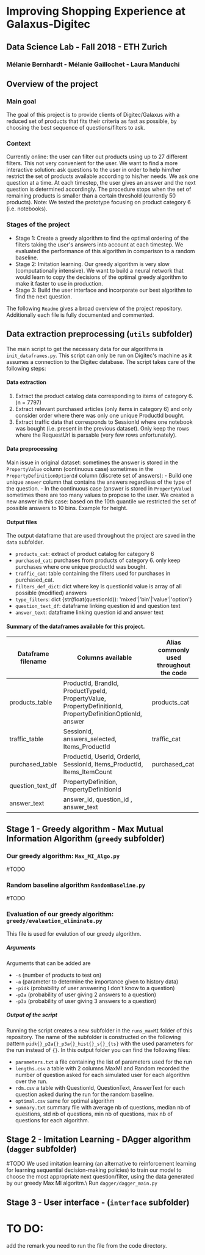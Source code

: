 # Improving Shopping Experience at Galaxus-Digitec
## Data Science Lab - Fall 2018 - ETH Zurich
### Mélanie Bernhardt - Mélanie Gaillochet - Laura Manduchi

## Overview of the project
### Main goal
The goal of this project is to provide clients of Digitec/Galaxus with a reduced set of products that fits their criteria as fast as possible, by choosing the best sequence of questions/filters to ask.
### Context
Currently online: the user can filter out products using up to 27 different filters. This not very convenient for the user. 
We want to find a more interactive solution: ask questions to the user in order to help him/her restrict the set of products available according to his/her needs. We ask one question at a time. At each timestep, the user gives an answer and the next question is determined accordingly. The procedure stops when the set of remaining products is smaller than a certain threshold (currently 50 products). 
Note: We tested the prototype focusing on product category 6 (i.e. notebooks).

### Stages of the project
- Stage 1: Create a greedy algorithm to find the optimal ordering of the filters taking the user's answers into account at each timestep. We evaluated the performance of this algorithm in comparison to a random baseline.
- Stage 2: Imitation learning. Our greedy algorithm is very slow (computationally intensive). We want to build a neural network that would learn to copy the decisions of the optimal greedy algorithm to make it faster to use in production.
- Stage 3: Build the user interface and incorporate our best algorithm to find the next question.

The following `Readme` gives a broad overview of the project repository. Additionally each file is fully documented and commented.

## Data extraction preprocessing (`utils` subfolder)
The main script to get the necessary data for our algorithms is `init_dataframes.py`. This script can only be run on Digitec's machine as it assumes a connection to the Digitec database.
The script takes care of the following steps:

#### Data extraction
  1. Extract the product catalog data corresponding to items of category 6.  (n = 7797)
  2. Extract relevant purchased articles (only items in category 6) and only consider order where there was only one unique ProductId bought.
  3. Extract traffic data that corresponds to SessionId where one notebook was bought (i.e. present in the previous dataset). Only keep the rows where the RequestUrl is parsable (very few rows unfortunately).

#### Data preprocessing
Main issue in original dataset: sometimes the answer is stored in the `PropertyValue` column (continuous case) sometimes in the `PropertyDefinitionOptionId` column (discrete set of answers):
      - Build one unique `answer` column that contains the answers regardless of the type of the question.
      - In the continuous case (answer is stored in `PropertyValue`) sometimes there are too many values to propose to the user. We created a new answer in this case: based on the 10th quantile we restricted the set of possible answers to 10 bins. Example for height. 

#### Output files
The output dataframe that are used throughout the project are saved in the `data` subfolder. 
  - `products_cat`: extract of product catalog for category 6
  - `purchased_cat`: purchases from products of category 6.
    only keep purchases where one unique productId was bought.
  - `traffic_cat`: table containing the filters used for purchases in purchased_cat.
  - `filters_def_dict`: dict where key is questionId
    value is array of all possible (modified) answers
  - `type_filters`: dict {str(float(questionId)): 'mixed'|'bin'|'value'|'option'}
  - `question_text_df`: dataframe linking question id and question text
  - `answer_text`:  dataframe linking question id and answer text

#### Summary of the dataframes available for this project. 
| Dataframe filename  | Columns available | Alias commonly used throughout the code |
| ------------- | ------------- | ------------- |
| products_table  | ProductId, BrandId, ProductTypeId, PropertyValue, PropertyDefinitionId, PropertyDefinitionOptionId, answer  | products_cat | 
| traffic_table  | SessionId, answers_selected, Items_ProductId  | traffic_cat |
| purchased_table | ProductId, UserId, OrderId, SessionId, Items_ProductId, Items_ItemCount  | purchased_cat | 
| question_text_df  |  PropertyDefinition, PropertyDefinitionId  | |
| answer_text | answer_id, question_id , answer_text | |

## Stage 1 - Greedy algorithm - Max Mutual Information Algorithm (`greedy` subfolder)
### Our greedy algorithm: `Max_MI_Algo.py` 
#TODO

### Random baseline algorithm `RandomBaseline.py`
#TODO

### Evaluation of our greedy algorithm: `greedy/evaluation_eliminate.py`
This file is used for evalution of our greedy algorithm.
##### Arguments
Arguments that can be added are
- `-s` (number of products to test on)
- `-a` (parameter to determine the importance given to history data)
- `-pidk` (probability of user answering I don't know to a question)
- `-p2a` (probability of user giving 2 answers to a question)
- `-p3a` (probability of user giving 3 answers to a question)

##### Output of the script 
Running the script creates a new subfolder in the `runs_maxMI` folder of this repository. The name of the subfolder is constructed on the following pattern `pidk{}_p2a{}_p3a{}_hist{}_s{}_{ts}` with the used parameters for the run instead of `{}`. 
In this output folder you can find the following files:

- `parameters.txt` a file containing the list of parameters used for the run
- `lengths.csv` a table with 2 columns MaxMI and Random recorded the number of question asked for each simulated user for each algorithm over the run.
- `rdm.csv` a table with QuestionId, QuestionText, AnswerText for each question asked during the run for the random baseline.
- `optimal.csv` same for optimal algorithm
- `summary.txt` summary file with average nb of questions, median nb of questions, std nb of questions, min nb of questions, max nb of questions for each algorithm. 

## Stage 2 - Imitation Learning - DAgger algorithm (`dagger` subfolder)
#TODO
We used imitation learning (an alternative to reinforcement learning for learning sequential decision-making policies) to
train our model to choose the most appropriate next question/filter, using the data generated by our greedy Max MI algoritm.\\
Run `dagger/dagger_main.py`

## Stage 3 - User interface - (`interface` subfolder)



# TO DO:
add the remark you need to run the file from the code directory.
